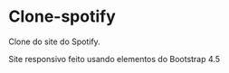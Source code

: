 # Clone-spotify
Clone do site do Spotify. 

Site responsivo feito usando elementos do Bootstrap 4.5
